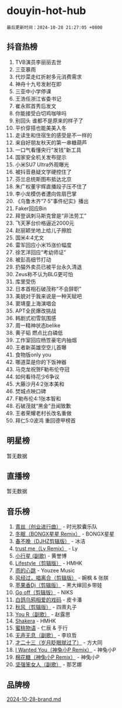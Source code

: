 # douyin-hot-hub

`最后更新时间：2024-10-28 21:27:05 +0800`

## 抖音热榜

1. TVB演员李丽丽去世
1. 三亚暴雨
1. 代炒菜走红折射多元消费需求
1. 神舟十九号发射在即
1. 三亚中小学停课
1. 王浩任浙江省委书记
1. 崔永熙首秀后发文
1. 你能接受白切鸡咖啡吗
1. 别回头 谁都不是原来的样子了
1. 平价穿搭也能美美入冬
1. 走读生和住宿生的感受是不一样的
1. 来自好朋友秋天的第一串糖葫芦
1. 一口气看懂央行“发钱”新工具
1. 国家安全机关发布提示
1. 小米SU7 Ultra外观曝光
1. 被抖音悬疑文学硬控住了
1. 芬兰总统斯图布抵达北京
1. 朱广权董宇辉直播段子压不住了
1. 李小龙模仿者遭向佐扇巴掌
1. 《乌鲁木齐“7·5”事件纪实》播出
1. Faker回应Bin
1. 拜登讽刺马斯克曾是“非法劳工”
1. 飞天茅台价格逼近2000元
1. 赵丽颖坐地上给儿子擦脸
1. 国米4:4尤文
1. 雷军回应小米15涨价幅度
1. 徐艺洋回应“考幼师证”
1. 被彭高细节打动
1. 扔猫外卖员已被平台永久清退
1. Zeus称不认为BLG更可怕
1. 库里受伤
1. 日本首相石破茂称“不会辞职”
1. 美貌对于我来说是一种天赋吧
1. 窦靖童上海演唱会
1. APT全民爆改挑战
1. 韩剧式初雪氛围感
1. 周一精神状态belike
1. 黄子韬 燃点比白磷低
1. 工作室回应杨笠豪宅内抽烟
1. 王者新英雄空空儿首曝
1. 食物版only you
1. 哪道菜是你的下饭神器
1. 马克龙祝贺F勒布伦夺冠
1. 如何看待花少6争议
1. 大藤沙月4:2张本美和
1. 焚城点映口碑
1. F勒布伦4:1张本智和
1. 石破茂就“黑金”丑闻致歉
1. 王者荣耀老村长改名重做
1. 拜仁5:0波鸿 重回德甲榜首

## 明星榜

暂无数据

## 直播榜

暂无数据

## 音乐榜

1. [青丝（创业进行曲）](https://sf5-hl-cdn-tos.douyinstatic.com/obj/tos-cn-ve-2774/ooYARJB5iBRNhCOkDsS3BAKW91CIMoQfwzwKLi) - 时光胶囊乐队
1. [冬眠（BONGX星星 Remix）](https://sf5-hl-cdn-tos.douyinstatic.com/obj/tos-cn-ve-2774/oMCfFFoE3LwQ7agAgOIG4ieExqkeAsxNBEkLdz) - BONGX星星
1. [春不晚（DJHZ剪辑版）](https://sf5-hl-cdn-tos.douyinstatic.com/obj/tos-cn-ve-2774/osEZa7YZ6wNo9QDABgfGFaCQKRQTNafsBJDnKt) - 冰洁
1. [trust me（Ly Remix）](https://sf3-cdn-tos.douyinstatic.com/obj/tos-cn-ve-2774/oUo1M8fz5AfmMSExABQQKFE0eCMWgsiccfqrMA) - Ly
1. [小行星 (副歌)](https://sf6-cdn-tos.douyinstatic.com/obj/tos-cn-ve-2774/oArWEvgkJwVsB0KMIw6iBsAoHAciIjJqzWeTQr) - 黄誉博
1. [Lifestyle（剪辑版）](https://sf5-hl-cdn-tos.douyinstatic.com/obj/tos-cn-ve-2774/owfqGgjwG3V5lCLaAIezFMeg3LtuKNBaZKgzPV) - HMHK
1. [雨的心跳](https://sf3-cdn-tos.douyinstatic.com/obj/tos-cn-ve-2774/o0vI5NZuiJgxWIQQFhXO0RTrsiIAsBSiMIECz) - Youzee Music
1. [风经过，唱离合（剪辑版）](https://sf5-hl-cdn-tos.douyinstatic.com/obj/tos-cn-ve-2774/okllg5DG2MmUF3aiiDfBZx6ZLvfwOTtbCEAHyI) - 婉枫 & 张朕
1. [苹果香Dj（剪辑版）](https://sf5-hl-cdn-tos.douyinstatic.com/obj/tos-cn-ve-2774/oEeIEQbYGAOspCTRAIeYF4Ok8LgZ8NBaRe4ztR) - 黑大婶回乡带娃
1. [Go off（剪辑版）](https://sf3-cdn-tos.douyinstatic.com/obj/tos-cn-ve-2774/oYLJZTCGnIQBt2BsMBCFksOEMnDQesCr2gfZ7N) - NIKS
1. [白鸽乌鸦相爱的戏码](https://sf5-hl-cdn-tos.douyinstatic.com/obj/tos-cn-ve-2774/oMVVEf6eDAOmFtNtCsEqKpIorBDM8Nkg6TZRqC) - 皮卡潘
1. [秋风（剪辑版）](https://sf5-hl-cdn-tos.douyinstatic.com/obj/tos-cn-ve-2774/ocGaU84LfAfzMd2wbXdQFpCGhBiXg82JNMRRie) - 四熹丸子
1. [You R（副歌）](https://sf3-cdn-tos.douyinstatic.com/obj/tos-cn-ve-2774/oc0MZn9aEfLkCFLIxKQQcgBjS9mBBuDttYPfZ1) - 赵露思
1. [Shakera](https://sf3-cdn-tos.douyinstatic.com/obj/tos-cn-ve-2774/ocKtEBgQ8FiQCBDf3nj9Z9gEGEQ4fAZDYEocLY) - HMHK
1. [蜜桃物语](https://sf3-cdn-tos.douyinstatic.com/obj/tos-cn-ve-2774/oIhOSCZtIACtYU4XQkngiW9kCBfVD1Fz9IYeqL) - 仁辰 & 于行
1. [无声无息（副歌）](https://sf3-cdn-tos.douyinstatic.com/obj/tos-cn-ve-2774/osmzBBdYMBoz2NHW7AYiZEErnITswCiYzuA3Nf) - 李玖哲
1. [才二十三（岁月眨眼就过了）](https://sf5-hl-cdn-tos.douyinstatic.com/obj/tos-cn-ve-2774/oYAvkTrUXEBMWYUbL3nl8i01MJ5skiIZASC2H) - 方大同
1. [I Wanted You（神兔小P Remix）](https://sf5-hl-cdn-tos.douyinstatic.com/obj/tos-cn-ve-2774/o4CAubmDQdZeEkstFnCvKIMDag8D2BSBOjfNuh) - 神兔小P
1. [棉花糖（神兔小P Remix）](https://sf5-hl-cdn-tos.douyinstatic.com/obj/tos-cn-ve-2774/o0pEDf1GaEfEYJ1FbgOAFCITQ1zeFD3kgBWGcG) - 神兔小P
1. [坚强笨女人（副歌）](https://sf3-cdn-tos.douyinstatic.com/obj/tos-cn-ve-2774/ospNInQiZvGWyBVg5zkNsAMct5uJIg1CrZiPL) - 那艺娜

## 品牌榜

[2024-10-28-brand.md](2024-10-28-brand.md)
